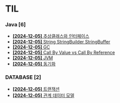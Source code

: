 # TIL
 
### Java [6]
- [**[2024-12-05]**  추상클래스와 인터페이스](https://github.com/A-lass/TIL/blob/main/Java/추상클래스와_인터페이스.md)
- [**[2024-12-05]**  String StringBuilder StringBuffer](https://github.com/A-lass/TIL/blob/main/Java/String_StringBuilder_StringBuffer.md)
- [**[2024-12-05]**  GC](https://github.com/A-lass/TIL/blob/main/Java/GC.md)
- [**[2024-12-05]**  Call By Value vs Call By Reference](https://github.com/A-lass/TIL/blob/main/Java/Call_By_Value_vs_Call_By_Reference.md)
- [**[2024-12-05]**  JVM](https://github.com/A-lass/TIL/blob/main/Java/JVM.md)
- [**[2024-12-05]**  동기화](https://github.com/A-lass/TIL/blob/main/Java/동기화.md)
### DATABASE [2]
- [**[2024-12-05]**  트랜잭션](https://github.com/A-lass/TIL/blob/main/DATABASE/트랜잭션.md)
- [**[2024-12-05]**  관계 데이터 모델](https://github.com/A-lass/TIL/blob/main/DATABASE/관계_데이터_모델.md)
